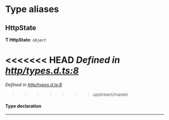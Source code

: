 

# Type aliases

<a id="httpstate"></a>

##  HttpState

**Ƭ HttpState**: *`object`*

<<<<<<< HEAD
*Defined in [http/types.d.ts:8](https://github.com/chainx-org/chainx-api/blob/30f27c6/packages/api-provider/src/http/types.d.ts#L8)*
=======
*Defined in [http/types.d.ts:8](https://github.com/polkadot-js/api/blob/dfd2e70/packages/api-provider/src/http/types.d.ts#L8)*
>>>>>>> upstream/master

#### Type declaration

___

